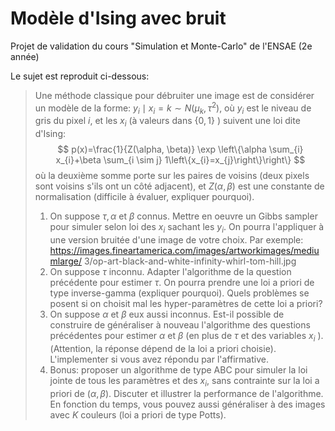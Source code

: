 # Modèle d'Ising avec bruit

Projet de validation du cours "Simulation et Monte-Carlo" de l'ENSAE (2e année)

Le sujet est reproduit ci-dessous:

> Une méthode classique pour débruiter une image est de considérer un modèle de la forme: $y_{i} \mid x_{i}=k \sim N\left(\mu_{k}, \tau^{2}\right)$, où $y_{i}$ est le niveau de gris du pixel $i$, et les $x_{i}$ (à valeurs dans $\{0,1\}$ ) suivent une loi dite d'Ising:
> $$
> p(x)=\frac{1}{Z(\alpha, \beta)} \exp \left\{\alpha \sum_{i} x_{i}+\beta \sum_{i \sim j} 1\left\{x_{i}=x_{j}\right\}\right\}
> $$
> où la deuxième somme porte sur les paires de voisins (deux pixels sont voisins s'ils ont un côté adjacent), et $Z(\alpha, \beta)$ est une constante de normalisation (difficile à évaluer, expliquer pourquoi).
> 1. On suppose $\tau, \alpha$ et $\beta$ connus. Mettre en oeuvre un Gibbs sampler pour simuler selon loi des $x_{i}$ sachant les $y_{i}$. On pourra l'appliquer à une version bruitée d'une image de votre choix. Par exemple: https://images.fineartamerica.com/images/artworkimages/mediumlarge/ 3/op-art-black-and-white-infinity-whirl-tom-hill.jpg
> 2. On suppose $\tau$ inconnu. Adapter l'algorithme de la question précédente pour estimer $\tau$. On pourra prendre une loi a priori de type inverse-gamma (expliquer pourquoi). Quels problèmes se posent si on choisit mal les hyper-paramètres de cette loi a priori?
> 3. On suppose $\alpha$ et $\beta$ eux aussi inconnus. Est-il possible de construire de généraliser à nouveau l'algorithme des questions précédentes pour estimer $\alpha$ et $\beta$ (en plus de $\tau$ et des variables $x_{i}$ ). (Attention, la réponse dépend de la loi a priori choisie). L'implementer si vous avez répondu par l'affirmative.
> 4. Bonus: proposer un algorithme de type ABC pour simuler la loi jointe de tous les paramètres et des $x_{i}$, sans contrainte sur la loi a priori de $(\alpha, \beta)$. Discuter et illustrer la performance de l'algorithme. En fonction du temps, vous pouvez aussi généraliser à des images avec $K$ couleurs (loi a priori de type Potts).
